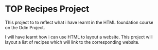 TOP Recipes Project
=====================

This project to to reflect what i have learnt in the HTML foundation course on the Odin Project. 

I will have learnt how i can use HTML to layout a website. This project will layout a list of recipes which will link to the corresponding website.